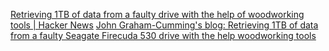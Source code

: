 
[Retrieving 1TB of data from a faulty drive with the help of woodworking tools | Hacker News](https://news.ycombinator.com/item?id=37160783)
[John Graham-Cumming's blog: Retrieving 1TB of data from a faulty Seagate Firecuda 530 drive with the help woodworking tools](https://blog.jgc.org/2023/08/retrieving-1tb-of-data-from-faulty.html)
